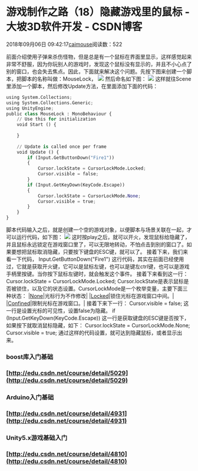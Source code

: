 
# 游戏制作之路（18）隐藏游戏里的鼠标 - 大坡3D软件开发 - CSDN博客

2018年09月06日 09:42:17[caimouse](https://me.csdn.net/caimouse)阅读数：522


前面介绍使用子弹来杀伤怪物，但是总是有一个鼠标在界面里显示，这样感觉起来非常不舒服，因为你玩别人的游戏时，发现这个鼠标没有显示的，并且不小心点了别的窗口，也会失去焦点。因此，下面就来解决这个问题。先按下图来创建一个脚本，把脚本的名称叫做：MouseLock，
![](https://img-blog.csdn.net/2018090608531954?watermark/2/text/aHR0cHM6Ly9ibG9nLmNzZG4ubmV0L2NhaW1vdXNl/font/5a6L5L2T/fontsize/400/fill/I0JBQkFCMA==/dissolve/70)
然后命名如下图：
![](https://img-blog.csdn.net/20180906085918822?watermark/2/text/aHR0cHM6Ly9ibG9nLmNzZG4ubmV0L2NhaW1vdXNl/font/5a6L5L2T/fontsize/400/fill/I0JBQkFCMA==/dissolve/70)
这样就往Scene里添加一个脚本，然后修改Update方法，在里面添加下面的代码：
```python
using System.Collections;
using System.Collections.Generic;
using UnityEngine;
public class MouseLock : MonoBehaviour {
	// Use this for initialization
	void Start () {
		
	}
	
	// Update is called once per frame
	void Update () {
        if (Input.GetButtonDown("Fire1"))
        {
            Cursor.lockState = CursorLockMode.Locked;
            Cursor.visible = false;
        }
        if (Input.GetKeyDown(KeyCode.Escape))
        {
            Cursor.lockState = CursorLockMode.None;
            Cursor.visible = true;
        }
    }
}
```
脚本代码输入之后，就是创建一个空的游戏对象，以便脚本与场景关联在一起，才可以运行代码，如下图：
![](https://img-blog.csdn.net/20180906092043504?watermark/2/text/aHR0cHM6Ly9ibG9nLmNzZG4ubmV0L2NhaW1vdXNl/font/5a6L5L2T/fontsize/400/fill/I0JBQkFCMA==/dissolve/70)
这时按play之后，就可以开火，发现鼠标给隐藏了，并且鼠标永远锁定在游戏窗口里了，可以无限地转动，不怕点击到别的窗口了。如果要想把鼠标取消隐藏，只要按下键盘的ESC键，就可以了。
接着下来，我们来看一下代码，
Input.GetButtonDown("Fire1")
这行代码，其实在前面已经使用过，它就是获取开火键，它可以是鼠标左键，也可以是键左ctrl键，也可以是游戏手柄里按键。当你按下鼠标左键时，就会触发这个事件。
接着下来看到这一行：
Cursor.lockState = CursorLockMode.Locked;
Cursor.lockState是表示鼠标是否被锁住，以及它的状态设置。CursorLockMode是一个枚举变量，主要下面三种状态：
|[None](https://docs.unity3d.com/ScriptReference/CursorLockMode.None.html)|光标行为不作修改|
|[Locked](https://docs.unity3d.com/ScriptReference/CursorLockMode.Locked.html)|锁住光标在游戏窗口中间。|
|[Confined](https://docs.unity3d.com/ScriptReference/CursorLockMode.Confined.html)|限制光标在游戏窗口。|
接着下来下一行：
Cursor.visible = false;
这一行是设置光标的可见性，设置false为隐藏。
if (Input.GetKeyDown(KeyCode.Escape))
这一行是获取键盘的ESC键是否按下，如果按下就取消鼠标隐藏，如下：
Cursor.lockState = CursorLockMode.None;
Cursor.visible = true;
通过这样的代码设置，就可达到隐藏鼠标，或者显示出来。
### boost库入门基础
### [http://edu.csdn.net/course/detail/5029](http://edu.csdn.net/course/detail/5029)
### Arduino入门基础
### [http://edu.csdn.net/course/detail/4931](http://edu.csdn.net/course/detail/4931)
### Unity5.x游戏基础入门
### [http://edu.csdn.net/course/detail/4810](http://edu.csdn.net/course/detail/4810)



